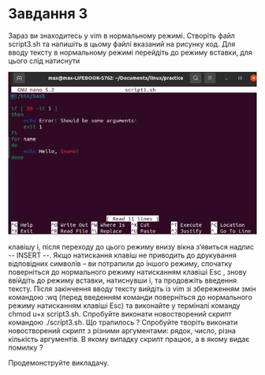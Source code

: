 # Завдання 3

Зараз ви знаходитесь у vim в нормальному режимі. Створіть файл script3.sh та напишіть в цьому файлі вказаний на рисунку код. Для вводу тексту в нормальному режимі перейдіть до режиму вставки, для цього слід натиснути

![nano](./nano.png)

клавішу i, після переходу до цього режиму внизу вікна з’явиться надпис -- INSERT --. Якщо натискання клавіш не приводить до друкування відповідних символів – ви потрапили до іншого режиму, спочатку поверніться до нормального режиму натисканням клавіші Esc , знову ввійдіть до режиму вставки, натиснувши i, та продовжіть введення тексту. Після закінчення вводу тексту вийдіть із vim зі збереженням змін командою :wq (перед введенням команди поверніться до нормального режиму натисканням клавіші Esc) та виконайте у терміналі команду chmod u+x script3.sh. Спробуйте виконати новостворений скрипт командою ./script3.sh. Що трапилось ? Спробуйте творіть виконати новостворений скрипт з різними аргументами: рядок, число, різна кількість аргументів. В якому випадку скрипт працює, а в якому видає помилку ? 

Продемонструйте викладачу.
